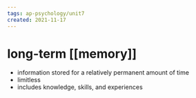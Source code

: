 ```yaml
---
tags: ap-psychology/unit7 
created: 2021-11-17
---
```


# long-term [[memory]]

- information stored for a relatively permanent amount of time
- limitless
- includes knowledge, skills, and experiences

<!---->